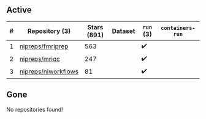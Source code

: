 ## Active
| # | Repository (3) | Stars (891) | Dataset | `run` (3) | `containers-run` |
| --- | --- | --- | --- | --- | --- |
| 1 | [nipreps/fmriprep](https://github.com/nipreps/fmriprep) | 563 |  | :heavy_check_mark: |  |
| 2 | [nipreps/mriqc](https://github.com/nipreps/mriqc) | 247 |  | :heavy_check_mark: |  |
| 3 | [nipreps/niworkflows](https://github.com/nipreps/niworkflows) | 81 |  | :heavy_check_mark: |  |

## Gone
No repositories found!
